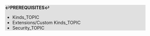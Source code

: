 <div style="margin:2em; background-color: #e0e0e0;">

<strong>↩PREREQUISITES↩</strong>

 * Kinds_TOPIC
 * Extensions/Custom Kinds_TOPIC
 * Security_TOPIC

</div>

